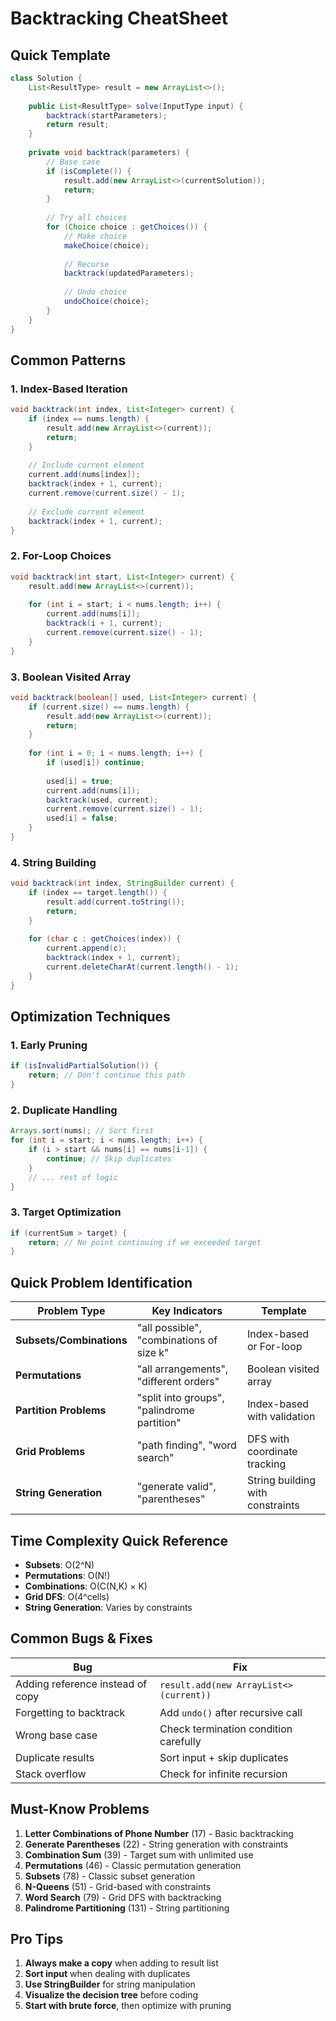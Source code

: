 # Backtracking CheatSheet

## Quick Template

```java
class Solution {
    List<ResultType> result = new ArrayList<>();
    
    public List<ResultType> solve(InputType input) {
        backtrack(startParameters);
        return result;
    }
    
    private void backtrack(parameters) {
        // Base case
        if (isComplete()) {
            result.add(new ArrayList<>(currentSolution));
            return;
        }
        
        // Try all choices
        for (Choice choice : getChoices()) {
            // Make choice
            makeChoice(choice);
            
            // Recurse
            backtrack(updatedParameters);
            
            // Undo choice
            undoChoice(choice);
        }
    }
}
```

## Common Patterns

### 1. Index-Based Iteration
```java
void backtrack(int index, List<Integer> current) {
    if (index == nums.length) {
        result.add(new ArrayList<>(current));
        return;
    }
    
    // Include current element
    current.add(nums[index]);
    backtrack(index + 1, current);
    current.remove(current.size() - 1);
    
    // Exclude current element  
    backtrack(index + 1, current);
}
```

### 2. For-Loop Choices
```java
void backtrack(int start, List<Integer> current) {
    result.add(new ArrayList<>(current));
    
    for (int i = start; i < nums.length; i++) {
        current.add(nums[i]);
        backtrack(i + 1, current);
        current.remove(current.size() - 1);
    }
}
```

### 3. Boolean Visited Array
```java
void backtrack(boolean[] used, List<Integer> current) {
    if (current.size() == nums.length) {
        result.add(new ArrayList<>(current));
        return;
    }
    
    for (int i = 0; i < nums.length; i++) {
        if (used[i]) continue;
        
        used[i] = true;
        current.add(nums[i]);
        backtrack(used, current);
        current.remove(current.size() - 1);
        used[i] = false;
    }
}
```

### 4. String Building
```java
void backtrack(int index, StringBuilder current) {
    if (index == target.length()) {
        result.add(current.toString());
        return;
    }
    
    for (char c : getChoices(index)) {
        current.append(c);
        backtrack(index + 1, current);
        current.deleteCharAt(current.length() - 1);
    }
}
```

## Optimization Techniques

### 1. Early Pruning
```java
if (isInvalidPartialSolution()) {
    return; // Don't continue this path
}
```

### 2. Duplicate Handling
```java
Arrays.sort(nums); // Sort first
for (int i = start; i < nums.length; i++) {
    if (i > start && nums[i] == nums[i-1]) {
        continue; // Skip duplicates
    }
    // ... rest of logic
}
```

### 3. Target Optimization
```java
if (currentSum > target) {
    return; // No point continuing if we exceeded target
}
```

## Quick Problem Identification

| Problem Type | Key Indicators | Template |
|--------------|----------------|----------|
| **Subsets/Combinations** | "all possible", "combinations of size k" | Index-based or For-loop |
| **Permutations** | "all arrangements", "different orders" | Boolean visited array |
| **Partition Problems** | "split into groups", "palindrome partition" | Index-based with validation |
| **Grid Problems** | "path finding", "word search" | DFS with coordinate tracking |
| **String Generation** | "generate valid", "parentheses" | String building with constraints |

## Time Complexity Quick Reference

- **Subsets**: O(2^N)
- **Permutations**: O(N!)
- **Combinations**: O(C(N,K) × K)
- **Grid DFS**: O(4^cells)
- **String Generation**: Varies by constraints

## Common Bugs & Fixes

| Bug | Fix |
|-----|-----|
| Adding reference instead of copy | `result.add(new ArrayList<>(current))` |
| Forgetting to backtrack | Add `undo()` after recursive call |
| Wrong base case | Check termination condition carefully |
| Duplicate results | Sort input + skip duplicates |
| Stack overflow | Check for infinite recursion |

## Must-Know Problems

1. **Letter Combinations of Phone Number** (17) - Basic backtracking
2. **Generate Parentheses** (22) - String generation with constraints
3. **Combination Sum** (39) - Target sum with unlimited use
4. **Permutations** (46) - Classic permutation generation
5. **Subsets** (78) - Classic subset generation
6. **N-Queens** (51) - Grid-based with constraints
7. **Word Search** (79) - Grid DFS with backtracking
8. **Palindrome Partitioning** (131) - String partitioning

## Pro Tips

1. **Always make a copy** when adding to result list
2. **Sort input** when dealing with duplicates
3. **Use StringBuilder** for string manipulation
4. **Visualize the decision tree** before coding
5. **Start with brute force**, then optimize with pruning